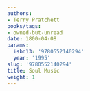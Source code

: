 ```yaml
---
authors:
- Terry Pratchett
books/tags:
- owned-but-unread
date: 1800-04-08
params:
  isbn13: '9780552140294'
  year: '1995'
slug: '9780552140294'
title: Soul Music
weight: 1
---
```


<!--more-->